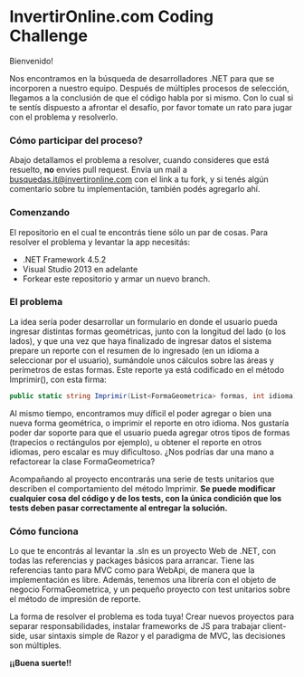 
# InvertirOnline.com Coding Challenge

Bienvenido!

Nos encontramos en la búsqueda de desarrolladores .NET para que se incorporen a nuestro equipo. Después de múltiples procesos de selección, llegamos a la conclusión de que el código habla por si mismo. Con lo cual si te sentís dispuesto a afrontar el desafío, por favor tomate un rato para jugar con el problema y resolverlo.

### Cómo participar del proceso?

Abajo detallamos el problema a resolver, cuando consideres que está resuelto, **no** envíes pull request. Envía un mail a busquedas.it@invertironline.com con el link a tu fork, y si tenés algún comentario sobre tu implementación, también podés agregarlo ahí.

### Comenzando

El repositorio en el cual te encontrás tiene sólo un par de cosas. Para resolver el problema y levantar la app necesitás:
  
  * .NET Framework 4.5.2
  * Visual Studio 2013 en adelante
  * Forkear este repositorio y armar un nuevo branch.

### El problema

La idea sería poder desarrollar un formulario en donde el usuario pueda ingresar distintas formas geométricas, junto con la longitud del lado (o los lados), y que una vez que haya finalizado de ingresar datos el sistema prepare un reporte con el resumen de lo ingresado (en un idioma a seleccionar por el usuario), sumándole unos cálculos sobre las áreas y perímetros de estas formas. Este reporte ya está codificado en el método Imprimir(), con esta firma:

```csharp
public static string Imprimir(List<FormaGeometrica> formas, int idioma)
```

Al mismo tiempo, encontramos muy díficil el poder agregar o bien una nueva forma geométrica, o imprimir el reporte en otro idioma. Nos gustaría poder dar soporte para que el usuario pueda agregar otros tipos de formas (trapecios o rectángulos por ejemplo), u obtener el reporte en otros idiomas, pero escalar es muy dificultoso. ¿Nos podrías dar una mano a refactorear la clase FormaGeometrica?

Acompañando al proyecto encontrarás una serie de tests unitarios que describen el comportamiento del método Imprimir. **Se puede modificar cualquier cosa del código y de los tests, con la única condición que los tests deben pasar correctamente al entregar la solución.**

### Cómo funciona

Lo que te encontrás al levantar la .sln es un proyecto Web de .NET, con todas las referencias y packages básicos para arrancar. Tiene las referencias tanto para MVC como para WebApi, de manera que la implementación es libre. Además, tenemos una librería con el objeto de negocio FormaGeometrica, y un pequeño proyecto con test unitarios sobre el método de impresión de reporte.

La forma de resolver el problema es toda tuya! Crear nuevos proyectos para separar responsabilidades, instalar frameworks de JS para trabajar client-side, usar sintaxis simple de Razor y el paradigma de MVC, las decisiones son múltiples. 

**¡¡Buena suerte!!**
